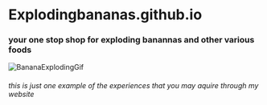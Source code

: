 # Explodingbananas.github.io

### **your one stop shop for exploding banannas and other various foods**

![BananaExplodingGif](https://i.makeagif.com/media/12-06-2015/f5WCKL.gif)

###### this is just one example of the experiences that you may aquire through my website
